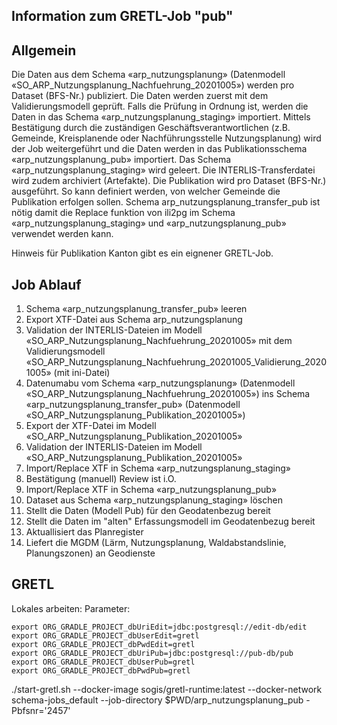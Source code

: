 ## Information zum GRETL-Job "pub"
## Allgemein
Die Daten aus dem Schema «arp_nutzungsplanung» (Datenmodell «SO_ARP_Nutzungsplanung_Nachfuehrung_20201005») werden pro Dataset (BFS-Nr.) publiziert. Die Daten werden zuerst mit dem Validierungsmodell geprüft. 
Falls die Prüfung in Ordnung ist, werden die Daten in das Schema «arp_nutzungsplanung_staging» importiert. Mittels Bestätigung durch die zuständigen Geschäftsverantwortlichen (z.B. Gemeinde, Kreisplanende oder Nachführungsstelle Nutzungsplanung) 
wird der Job weitergeführt und die Daten werden in das Publikationsschema «arp_nutzungsplanung_pub» importiert. Das Schema «arp_nutzungsplanung_staging» wird geleert. Die INTERLIS-Transferdatei wird zudem archiviert (Artefakte). 
Die Publikation wird pro Dataset (BFS-Nr.) ausgeführt. So kann definiert werden, von welcher Gemeinde die Publikation erfolgen sollen. Schema arp_nutzungsplanung_transfer_pub ist nötig damit die Replace funktion von ili2pg im Schema 
«arp_nutzungsplanung_staging» und «arp_nutzungsplanung_pub» verwendet werden kann.

Hinweis für Publikation Kanton gibt es ein eignener GRETL-Job.

## Job Ablauf
1. Schema «arp_nutzungsplanung_transfer_pub» leeren
2. Export XTF-Datei aus Schema arp_nutzungsplanung
3. Validation der INTERLIS-Dateien im Modell «SO_ARP_Nutzungsplanung_Nachfuehrung_20201005» mit dem Validierungsmodell «SO_ARP_Nutzungsplanung_Nachfuehrung_20201005_Validierung_20201005» (mit ini-Datei)
4. Datenumabu vom Schema «arp_nutzungsplanung» (Datenmodell «SO_ARP_Nutzungsplanung_Nachfuehrung_20201005») ins Schema «arp_nutzungsplanung_transfer_pub» (Datenmodell «SO_ARP_Nutzungsplanung_Publikation_20201005»)
5. Export der XTF-Datei im Modell «SO_ARP_Nutzungsplanung_Publikation_20201005»
6. Validation der INTERLIS-Dateien im Modell  «SO_ARP_Nutzungsplanung_Publikation_20201005»
7. Import/Replace XTF in Schema «arp_nutzungsplanung_staging»
8. Bestätigung (manuell) Review ist i.O. 
9. Import/Replace XTF in Schema «arp_nutzungsplanung_pub»
10. Dataset aus Schema «arp_nutzungsplanung_staging» löschen
11. Stellt die Daten (Modell Pub) für den Geodatenbezug bereit
12. Stellt die Daten im "alten" Erfassungsmodell im Geodatenbezug bereit
13. Aktuallisiert das Planregister
14. Liefert die MGDM (Lärm, Nutzungsplanung, Waldabstandslinie, Planungszonen) an Geodienste


## GRETL
Lokales arbeiten:
Parameter:
```
export ORG_GRADLE_PROJECT_dbUriEdit=jdbc:postgresql://edit-db/edit
export ORG_GRADLE_PROJECT_dbUserEdit=gretl
export ORG_GRADLE_PROJECT_dbPwdEdit=gretl
export ORG_GRADLE_PROJECT_dbUriPub=jdbc:postgresql://pub-db/pub
export ORG_GRADLE_PROJECT_dbUserPub=gretl
export ORG_GRADLE_PROJECT_dbPwdPub=gretl
```
./start-gretl.sh --docker-image sogis/gretl-runtime:latest --docker-network schema-jobs_default --job-directory $PWD/arp_nutzungsplanung_pub -Pbfsnr='2457'
```